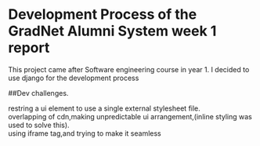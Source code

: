 # Development Process of the GradNet Alumni System week 1 report
This project came after Software engineering course in year 1.
   I decided to use django for the development process
   
##Dev challenges.

restring a ui element to use a single external stylesheet file.  
overlapping of cdn,making unpredictable ui arrangement,(inline styling was used to solve this).  
using iframe tag,and trying to make it seamless
